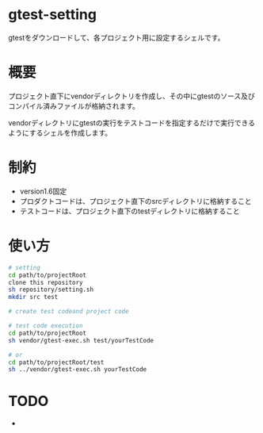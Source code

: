 gtest-setting
=============

gtestをダウンロードして、各プロジェクト用に設定するシェルです。

概要
=============
プロジェクト直下にvendorディレクトリを作成し、その中にgtestのソース及びコンパイル済みファイルが格納されます。

vendorディレクトリにgtestの実行をテストコードを指定するだけで実行できるようにするシェルを作成します。

制約
=============
* version1.6固定
* プロダクトコードは、プロジェクト直下のsrcディレクトリに格納すること
* テストコードは、プロジェクト直下のtestディレクトリに格納すること

使い方
=============
``` sh
# setting
cd path/to/projectRoot
clone this repository
sh repository/setting.sh
mkdir src test

# create test codeand project code

# test code execution
cd path/to/projectRoot
sh vendor/gtest-exec.sh test/yourTestCode

# or
cd path/to/projectRoot/test
sh ../vendor/gtest-exec.sh yourTestCode
```

TODO
=============
* 
